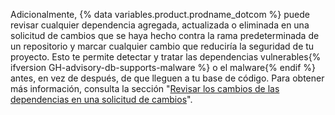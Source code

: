 Adicionalmente, {% data variables.product.prodname_dotcom %} puede revisar cualquier dependencia agregada, actualizada o eliminada en una solicitud de cambios que se haya hecho contra la rama predeterminada de un repositorio y marcar cualquier cambio que reduciría la seguridad de tu proyecto. Esto te permite detectar y tratar las dependencias vulnerables{% ifversion GH-advisory-db-supports-malware %} o el malware{% endif %} antes, en vez de después, de que lleguen a tu base de código. Para obtener más información, consulta la sección "[Revisar los cambios de las dependencias en una solicitud de cambios](/github/collaborating-with-issues-and-pull-requests/reviewing-dependency-changes-in-a-pull-request)".
